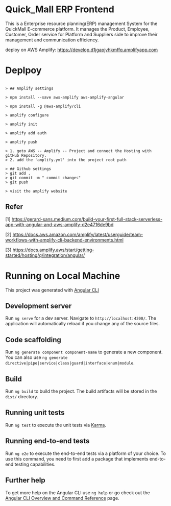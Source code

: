 # Quick_Mall ERP Frontend

This is a Enterprise resource planning(ERP) management System for the QuickMall E-commerce platform. It manages the Product, Employee, Customer, Order service for Platform and Suppliers side to improve their management and communication efficiency.

deploy on AWS Amplify: https://develop.d1jgapjvhkmffq.amplifyapp.com


# Deplpoy

```

> ## Amplify settings

> npm install --save aws-amplify aws-amplify-angular

> npm install -g @aws-amplify/cli

> amplify configure

> amplify init

> amplify add auth

> amplify push

> 1. goto AWS -- Amplify -- Project and connect the Hosting with gitHub Repository.
> 2. add the 'amplify.yml' into the project root path

> ## Github settings
> git add .
> git commit -m " commit changes"
> git push

> visit the amplify website

```

## Refer
[1] https://gerard-sans.medium.com/build-your-first-full-stack-serverless-app-with-angular-and-aws-amplify-d2e4716de9bd

[2] https://docs.aws.amazon.com/amplify/latest/userguide/team-workflows-with-amplify-cli-backend-environments.html

[3] https://docs.amplify.aws/start/getting-started/hosting/q/integration/angular/


# Running on Local Machine

This project was generated with [Angular CLI](https://github.com/angular/angular-cli)

## Development server

Run `ng serve` for a dev server. Navigate to `http://localhost:4200/`. The application will automatically reload if you change any of the source files.

## Code scaffolding

Run `ng generate component component-name` to generate a new component. You can also use `ng generate directive|pipe|service|class|guard|interface|enum|module`.

## Build

Run `ng build` to build the project. The build artifacts will be stored in the `dist/` directory.

## Running unit tests

Run `ng test` to execute the unit tests via [Karma](https://karma-runner.github.io).

## Running end-to-end tests

Run `ng e2e` to execute the end-to-end tests via a platform of your choice.  To use this command, you need to first add a package that implements end-to-end testing capabilities.

## Further help

To get more help on the Angular CLI use `ng help` or go check out the [Angular CLI Overview and Command Reference](https://angular.io/cli) page.
